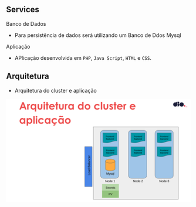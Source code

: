 ## Services


Banco de Dados

- Para persistência de dados será utilizando um Banco de Ddos Mysql


Aplicação

- APlicação desenvolvida em `PHP`, `Java Script`, `HTML` e `CSS`.


## Arquitetura

- Arquitetura do cluster e aplicação

<p align="center">
  <img alt="Deploy" src="../data/arquitetura.png">
</p>

